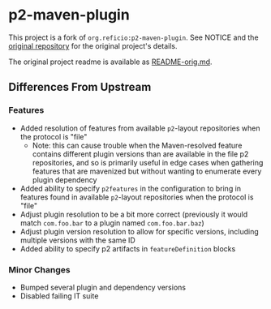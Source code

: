 # p2-maven-plugin

This project is a fork of `org.reficio:p2-maven-plugin`. See NOTICE and the [original repository](https://github.com/reficio/p2-maven-plugin) for the original project's details.

The original project readme is available as [README-orig.md](README-orig.md).

## Differences From Upstream

### Features

- Added resolution of features from available `p2`-layout repositories when the protocol is "file"
  - Note: this can cause trouble when the Maven-resolved feature contains different plugin versions than are available in the file p2 repositories, and so is primarily useful in edge cases when gathering features that are mavenized but without wanting to enumerate every plugin dependency
- Added ability to specify `p2features` in the configuration to bring in features found in available `p2`-layout repositories when the protocol is "file"
- Adjust plugin resolution to be a bit more correct (previously it would match `com.foo.bar` to a plugin named `com.foo.bar.baz`)
- Adjust plugin version resolution to allow for specific versions, including multiple versions with the same ID
- Added ability to specify p2 artifacts in `featureDefinition` blocks

### Minor Changes

- Bumped several plugin and dependency versions
- Disabled failing IT suite

#### 